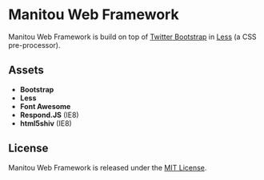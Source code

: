 Manitou Web Framework
=====================

Manitou Web Framework is build on top of [Twitter Bootstrap](http://getbootstrap.com) in [Less](http://lesscss.org/) (a CSS pre-processor).

## Assets

- **Bootstrap**
- **Less**
- **Font Awesome**
- **Respond.JS** (IE8)
- **html5shiv** (IE8)

## License

Manitou Web Framework is released under the [MIT License](COPYING).